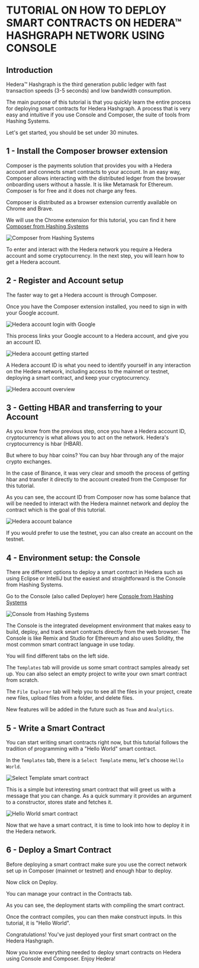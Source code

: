 # TUTORIAL ON HOW TO DEPLOY SMART CONTRACTS ON HEDERA™ HASHGRAPH NETWORK USING CONSOLE

## Introduction
Hedera™ Hashgraph is the third generation public ledger with fast transaction speeds (3-5 seconds) and low bandwidth consumption.

The main purpose of this tutorial is that you quickly learn the entire process for deploying smart contracts for Hedera Hashgraph. 
A process that is very easy and intuitive if you use Console and Composer, the suite of tools from Hashing Systems.

Let's get started, you should be set under 30 minutes.

## 1 - Install the Composer browser extension
Composer is the payments solution that provides you with a Hedera account and connects smart contracts to your account. In an easy way, Composer allows interacting with the distributed ledger from the browser onboarding users without a hassle. It is like Metamask for Ethereum.
Composer is for free and it does not charge any fees.

Composer is distributed as a browser extension currently available on Chrome and Brave.

We will use the Chrome extension for this tutorial, you can find it here [Composer from Hashing Systems](https://chrome.google.com/webstore/detail/composer-for-hedera-hashg/hdjnnemgikeoehneddegfcmkljenlean "Composer Chrome extension")

![Composer from Hashing Systems](images/composer-hashing-systems.png)

To enter and interact with the Hedera network you require a Hedera account and some cryptocurrency.
In the next step, you will learn how to get a Hedera account.

## 2 - Register and Account setup
The faster way to get a Hedera account is through Composer. 

Once you have the Composer extension installed, you need to sign in with your Google account. 

![Hedera account login with Google](images/account-begin.png)

This process links your Google account to a Hedera account, and give you an account ID.

![Hedera account getting started](images/account-getting-started.png)


A Hedera account ID is what you need to identify yourself in any interaction on the Hedera network, including access to the mainnet or testnet, deploying a smart contract, and keep your cryptocurrency. 

![Hedera account overview](images/account-overview.png)

## 3 - Getting HBAR and transferring to your Account
As you know from the previous step, once you have a Hedera account ID, cryptocurrency is what allows you to act on the network. Hedera's cryptocurrency is hbar (HBAR).

But where to buy hbar coins? 
You can buy hbar through any of the major crypto exchanges.

In the case of Binance, it was very clear and smooth the process of getting hbar and transfer it directly to the account created from the Composer for this tutorial.

As you can see, the account ID from Composer now has some balance that will be needed to interact with the Hedera mainnet network and deploy the contract which is the goal of this tutorial.

![Hedera account balance](images/account-balance.png)

If you would prefer to use the testnet, you can also create an account on the testnet.

## 4 - Environment setup: the Console
There are different options to deploy a smart contract in Hedera such as using Eclipse or IntelliJ but the easiest and straightforward is the Console from Hashing Systems.

Go to the Console (also called Deployer) here [Console from Hashing Systems](https://console.hashingsystems.com/ "Console from Hashing Systems")

![Console from Hashing Systems](images/console-hashing-systems.png)


The Console is the integrated development environment that makes easy to build, deploy, and track smart contracts directly from the web browser. The Console is like Remix and Studio for Ethereum and also uses Solidity, the most common smart contract language in use today.

You will find different tabs on the left side. 

The `Templates` tab will provide us some smart contract samples already set up.
You can also select an empty project to write your own smart contract from scratch.

The `File Explorer` tab will help you to see all the files in your project, create new files, upload files from a folder, and delete files.

New features will be added in the future such as `Team` and `Analytics`.

## 5 - Write a Smart Contract
You can start writing smart contracts right now, but this tutorial follows the tradition of programming with a "Hello World" smart contract.

In the `Templates` tab, there is a `Select Template` menu, let's choose `Hello World`.

![Select Template smart contract](images/select-template.png)


This is a simple but interesting smart contract that will greet us with a message that you can change. 
As a quick summary it provides an argument to a constructor, stores state and fetches it.

![Hello World smart contract](images/hello-world-smart-contract.png)


Now that we have a smart contract, it is time to look into how to deploy it in the Hedera network.


## 6 - Deploy a Smart Contract
Before deploying a smart contract make sure you use the correct network set up in Composer (mainnet or testnet) and enough hbar to deploy.

Now click on Deploy. 

You can manage your contract in the Contracts tab.

As you can see, the deployment starts with compiling the smart contract.


Once the contract compiles, you can then make construct inputs. 
In this tutorial, it is "Hello World".



Congratulations! 
You've just deployed your first smart contract on the Hedera Hashgraph.



Now you know everything needed to deploy smart contracts on Hedera using Console and Composer.
Enjoy Hedera!